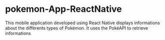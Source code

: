 # pokemon-App-ReactNative
This mobile application developed using React Native displays informations about the diffèrents types of Pokémon. It uses the PokéAPI to retrieve informations
